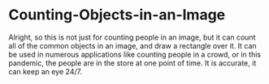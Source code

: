 # Counting-Objects-in-an-Image
Alright, so this is not just for counting people in an image, but it can count all of the common objects in an image, and draw a rectangle over it.
It can be used in numerous applications like counting people in a crowd, or in this pandemic, the people are in the store at one point of time. It is accurate, it can keep an eye 24/7.
